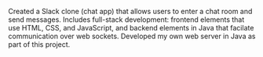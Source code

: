 Created a Slack clone (chat app) that allows users to enter a chat room and send messages. Includes full-stack development: frontend elements that use HTML, CSS, and JavaScript, and backend elements in Java that facilate communication over web sockets. Developed my own web server in Java as part of this project.
